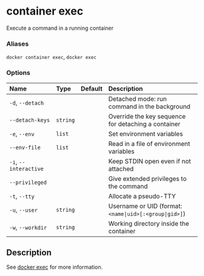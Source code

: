 # container exec

<!---MARKER_GEN_START-->
Execute a command in a running container

### Aliases

`docker container exec`, `docker exec`

### Options

| Name                  | Type     | Default | Description                                            |
|:----------------------|:---------|:--------|:-------------------------------------------------------|
| `-d`, `--detach`      |          |         | Detached mode: run command in the background           |
| `--detach-keys`       | `string` |         | Override the key sequence for detaching a container    |
| `-e`, `--env`         | `list`   |         | Set environment variables                              |
| `--env-file`          | `list`   |         | Read in a file of environment variables                |
| `-i`, `--interactive` |          |         | Keep STDIN open even if not attached                   |
| `--privileged`        |          |         | Give extended privileges to the command                |
| `-t`, `--tty`         |          |         | Allocate a pseudo-TTY                                  |
| `-u`, `--user`        | `string` |         | Username or UID (format: `<name\|uid>[:<group\|gid>]`) |
| `-w`, `--workdir`     | `string` |         | Working directory inside the container                 |


<!---MARKER_GEN_END-->

## Description

See [docker exec](exec.md) for more information.
